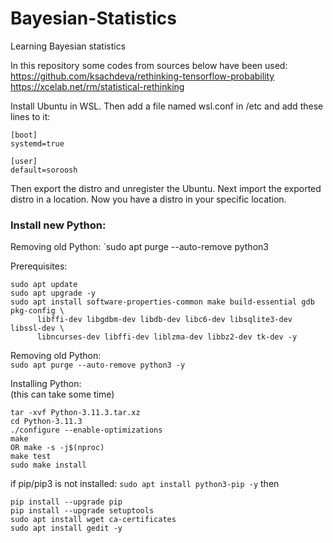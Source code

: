 # Bayesian-Statistics
Learning Bayesian statistics

In this repository some codes from sources below have been used:\
https://github.com/ksachdeva/rethinking-tensorflow-probability \
https://xcelab.net/rm/statistical-rethinking


Install Ubuntu in WSL. Then add a file named wsl.conf in /etc and add these lines to it:
```
[boot]
systemd=true

[user]
default=soroosh
```
Then export the distro and unregister the Ubuntu. Next import the exported distro in a location. Now you have a distro in your specific location.
### Install new Python:

Removing old Python:
`sudo apt purge --auto-remove python3

Prerequisites:
```
sudo apt update
sudo apt upgrade -y
sudo apt install software-properties-common make build-essential gdb pkg-config \
      libffi-dev libgdbm-dev libdb-dev libc6-dev libsqlite3-dev libssl-dev \
      libncurses-dev libffi-dev liblzma-dev libbz2-dev tk-dev -y
```
Removing old Python:\
`sudo apt purge --auto-remove python3 -y`

Installing Python:\
(this can take some time)
```
tar -xvf Python-3.11.3.tar.xz
cd Python-3.11.3
./configure --enable-optimizations
make
OR make -s -j$(nproc)
make test
sudo make install
```
if pip/pip3 is not installed: `sudo apt install python3-pip -y` then
```
pip install --upgrade pip
pip install --upgrade setuptools
sudo apt install wget ca-certificates
sudo apt install gedit -y
```
